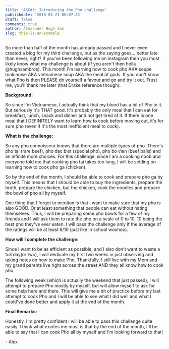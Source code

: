 ```yaml
---
title: 'AKC#3: Introducing the Pho challenge'
publishdate: '2018-03-21 00:07:43'
draft: false
comments: true
author: Alexander Hugh Sam
slug: this-is-an-example
---
```

So more than half of the month has already passed and I never even created a blog for my third challenge, but as the saying goes... better late than never, right? If you've been following me on instagram then you most likely know what my challenge is about (if you aren't then holla @hughsambros). This month I'm learning how to cook pho AKA soupe tonkinoise AKA vietnamese soup AKA the meal of gods. If you don't know what Pho is then PLEASE do yourself a favour and go and try it out. Trust me, you'll thank me later (that Drake reference though).



**Background:**

So since I'm Vietnamese, I actually think that my blood has a bit of Pho in it. But seriously it's THAT good. It's probably the only meal that I can eat for breakfast, lunch, snack and dinner and not get tired of it. If there is one meal that I DEFINITELY want to learn how to cook before moving out, it's for sure pho (even if it's the most inefficient meal to cook).



**What is the challenge:**

So any pho connoisseur knows that there are multiple types of pho. There's pho tai (rare beef), pho dac biet (special pho), pho bo vien (beef balls) and an infinite more choices. For this challenge, since I am a cooking noob and everyone told me that cooking pho tai takes too long, I will be settling on learning how to cook pho ga (chicken).



So by the end of the month, I should be able to cook and prepare pho ga by myself. This means that I should be able to buy the ingredients, prepare the broth, prepare the chicken, but the chicken, cook the noodles and prepare the bowl of pho all by myself.



One thing that I forgot to mention is that I want to make sure that my pho is also GOOD. Or at least something that people can eat without hating themselves. Thus, I will be preparing some pho bowls for a few of my friends and I will ask them to rate the pho on a scale of 0 to 10, 10 being the best pho they've ever eaten. I will pass the challenge only if the average of the ratings will be at least 6/10 (just like in school woohoo).



**How will I complete the challenge:**

Since I want to be as efficient as possible, and I also don't want to waste a full day(or two), I will dedicate my first two weeks in just observing and taking notes on how to make Pho. Thankfully, I still live with my Mom and my grand parents live right across the street AND they all know how to cook pho. 



The following week (which is actually the weekend that just passed), I will attempt to prepare Pho mostly by myself, but will allow myself to ask for some help here and there. This will give me a bit of practice before my last attempt to cook Pho and I will be able to see what I did well and what I could've done better and apply it at the end of the month.



**Final Remarks:**

Honestly, I'm pretty confident I will be able to pass this challenge quite easily. I think what excites me most is that by the end of the month, I'll be able to say that I can cook Pho all by myself and I'm looking forward to that!



\- Alex

